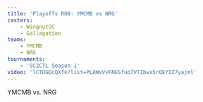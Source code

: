 ```yaml
---
title: 'Playoffs RO8: YMCMB vs NRG'
casters:
    - WingnutSC
    - Gallagation
teams:
    - YMCMB
    - NRG
tournaments:
    - 'SC2CTL Season 1'
video: 'lCTDGDcQXfk?list=PLAWvVvFNESfuo7VTIbwx5rQEYIZ7yajml'
---
```

YMCMB vs. NRG